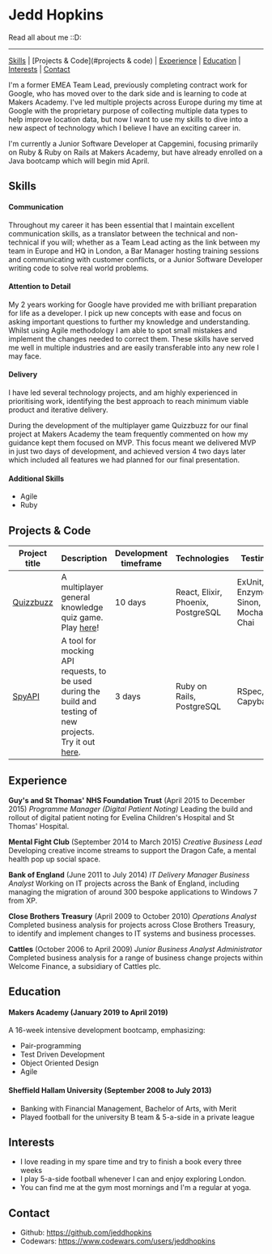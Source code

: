 # Jedd Hopkins

Read all about me ::D:
 - - - - - - - - - - - - - - - - - - - - - - - - - - - - - - - - - - - - - - - - - - - - -
[Skills](#skills) | [Projects & Code](#projects & code) | [Experience](#experience) | [Education](#education) | [Interests](#interests) | [Contact](#contact)

I'm a former EMEA Team Lead, previously completing contract work for Google, who has moved over to the dark side and is learning to code at Makers Academy. I've led multiple projects across Europe during my time at Google with the proprietary purpose of collecting multiple data types to help improve location data, but now I want to use my skills to dive into a new aspect of technology which I believe I have an exciting career in.

I'm currently a Junior Software Developer at Capgemini, focusing primarily on Ruby & Ruby on Rails at Makers Academy, but have already enrolled on a Java bootcamp which will begin mid April.

## Skills

#### Communication

Throughout my career it has been essential that I maintain excellent communication skills, as a translator between the technical and non-technical if you will; whether as a Team Lead acting as the link between my team in Europe and HQ in London, a Bar Manager hosting training sessions and communicating with customer conflicts, or a Junior Software Developer writing code to solve real world problems.

#### Attention to Detail

My 2 years working for Google have provided me with brilliant preparation for life as a developer. I pick up new concepts with ease and focus on asking important questions to further my knowledge and understanding. Whilst using Agile methodology I am able to spot small mistakes and implement the changes needed to correct them. These skills have served me well in multiple industries and are easily transferable into any new role I may face.

#### Delivery

I have led several technology projects, and am highly experienced in prioritising work, identifying the best approach to reach minimum viable product and iterative delivery.

During the development of the multiplayer game Quizzbuzz for our final project at Makers Academy the team frequently commented on how my guidance kept them focused on MVP. This focus meant we delivered MVP in just two days of development, and achieved version 4 two days later which included all features we had planned for our final presentation.


#### Additional Skills

- Agile
- Ruby


## Projects & Code

Project title  | Description  									| Development timeframe | Technologies | Testing
------------- | ------------------------------	| ------------- |------------- |---------
[Quizzbuzz](https://github.com/quizzbuzz/quizzbuzz) | A multiplayer general knowledge quiz game. Play [here](https://qzbz.herokuapp.com)! | 10 days | React, Elixir, Phoenix, PostgreSQL| ExUnit, Enzyme, Sinon, Mocha, Chai
[SpyAPI](https://github.com/spyAPI/spyAPI) | A tool for mocking API requests, to be used during the build and testing of new projects. Try it out [here](https://spy-api.herokuapp.com). | 3 days | Ruby on Rails, PostgreSQL | RSpec, Capybara


## Experience

**Guy's and St Thomas' NHS Foundation Trust** (April 2015 to December 2015)
*Programme Manager (Digital Patient Noting)*
Leading the build and rollout of digital patient noting for Evelina Children's Hospital and St Thomas' Hospital.

**Mental Fight Club** (September 2014 to March 2015)
*Creative Business Lead*
Developing creative income streams to support the Dragon Cafe, a mental health pop up social space.

**Bank of England** (June 2011 to July 2014)
*IT Delivery Manager*
*Business Analyst*
Working on IT projects across the Bank of England, including managing the migration of around 300 bespoke applications to Windows 7 from XP.

**Close Brothers Treasury** (April 2009 to October 2010)
*Operations Analyst*
Completed business analysis for projects across Close Brothers Treasury, to identify and implement changes to IT systems and business processes.

**Cattles** (October 2006 to April 2009)
*Junior Business Analyst*
*Administrator*
Completed business analysis for a range of business change projects within Welcome Finance, a subsidiary of Cattles plc.


## Education

#### Makers Academy (January 2019 to April 2019)

A 16-week intensive development bootcamp, emphasizing:
- Pair-programming
- Test Driven Development
- Object Oriented Design
- Agile

#### Sheffield Hallam University (September 2008 to July 2013)

- Banking with Financial Management, Bachelor of Arts, with Merit
- Played football for the university B team & 5-a-side in a private league


## Interests

- I love reading in my spare time and try to finish a book every three weeks
- I play 5-a-side football whenever I can and enjoy exploring London.
- You can find me at the gym most mornings and I'm a regular at yoga.

## Contact

* Github: https://github.com/jeddhopkins
* Codewars: https://www.codewars.com/users/jeddhopkins

